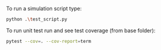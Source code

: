 To run a simulation script type:

```bash
python .\test_script.py
```

To run unit test run and see test coverage (from base folder):

```bash
pytest --cov=. --cov-report=term
```
